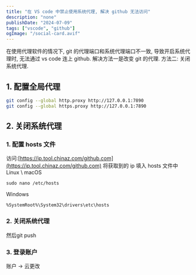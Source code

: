 ```yaml
---
title: "在 VS code 中禁止使用系统代理, 解决 github 无法访问"
description: "none"
publishDate: "2024-07-09"
tags: ["vscode", "github"]
ogImage: "/social-card.avif"
---
```

在使用代理软件的情况下, git 的代理端口和系统代理端口不一致, 导致开启系统代理时, 无法通过 vs code 连上 github. 解决方法一是改变 git 的代理. 方法二: 关闭系统代理.
<!-- more --> 
## 1. 配置全局代理
```sh
git config --global http.proxy http://127.0.0.1:7890
git config --global https.proxy http://127.0.0.1:7890
```

## 2. 关闭系统代理
### 1. 配置 hosts 文件
访问:[https://ip.tool.chinaz.com/github.com](https://ip.tool.chinaz.com/github.com)
将获取到的 ip 填入 hosts 文件中
Linux \ macOS
```
sudo nano /etc/hosts
```
Windows
```
%SystemRoot%\System32\drivers\etc\hosts
```

### 2. 关闭系统代理

然后git push

### 3. 登录账户
账户 -> 云更改